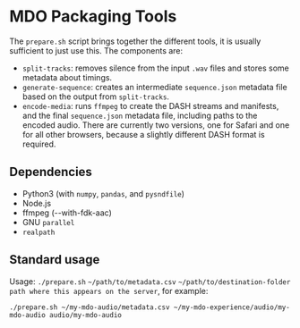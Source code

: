 # MDO Packaging Tools

The `prepare.sh` script brings together the different tools, it is usually sufficient to just use this. The components are:

* `split-tracks`: removes silence from the input `.wav` files and stores some metadata about timings.
* `generate-sequence`: creates an intermediate `sequence.json` metadata file based on the output from `split-tracks`.
* `encode-media`: runs `ffmpeg` to create the DASH streams and manifests, and the final `sequence.json` metadata file, including paths to the encoded audio. There are currently two versions, one for Safari and one for all other browsers, because a slightly different DASH format is required.

## Dependencies

* Python3 (with `numpy`, `pandas`, and `pysndfile`)
* Node.js
* ffmpeg (--with-fdk-aac)
* GNU `parallel`
* `realpath`

## Standard usage

Usage: `./prepare.sh` `~/path/to/metadata.csv` `~/path/to/destination-folder` `path where this appears on the server`, for example:

```
./prepare.sh ~/my-mdo-audio/metadata.csv ~/my-mdo-experience/audio/my-mdo-audio audio/my-mdo-audio
```
